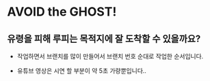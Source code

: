 # AVOID the GHOST!

유령을 피해 루피는 목적지에 잘 도착할 수 있을까요?
-
* 작업하면서 브랜치를 많이 만들어서 브랜치 번호 순대로 작업한 순서입니다.

* 유튜브 영상은 시연 할 부분이 약 5초 가량뿐입니다..
